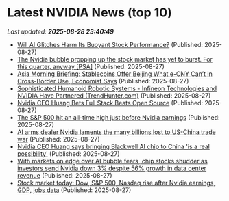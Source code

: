 # Latest NVIDIA News (top 10)
_Last updated: **2025-08-28 23:40:49**_

- [Will AI Glitches Harm Its Buoyant Stock Performance?](https://www.forbes.com/sites/lawrencelight/2025/08/27/will-ai-glitches-harm-its-buoyant-stock-performance/) (Published: 2025-08-27)
- [The Nvidia bubble propping up the stock market has yet to burst. For this quarter, anyway [PSA]](https://www.fark.com/comments/13792004/The-Nvidia-bubble-propping-up-stock-market-has-yet-to-burst-For-this-quarter-anyway) (Published: 2025-08-27)
- [Asia Morning Briefing: Stablecoins Offer Beijing What e-CNY Can’t in Cross-Border Use, Economist Says](https://www.coindesk.com/markets/2025/08/28/asia-morning-briefing-stablecoins-offer-beijing-what-e-cny-can-t-in-cross-border-use-economist-says) (Published: 2025-08-27)
- [Sophisticated Humanoid Robotic Systems - Infineon Technologies and NVIDIA Have Partnered (TrendHunter.com)](https://www.trendhunter.com/trends/humanoid-robotic-systems) (Published: 2025-08-27)
- [Nvidia CEO Huang Bets Full Stack Beats Open Source](http://www.pymnts.com/earnings/2025/nvidia-ceo-huang-bets-full-stack-beats-open-source/) (Published: 2025-08-27)
- [The S&P 500 hit an all-time high just before Nvidia earnings](https://fortune.com/2025/08/27/sp-500-all-time-high-wednesday-august-26-nvidia/) (Published: 2025-08-27)
- [AI arms dealer Nvidia laments the many billions lost to US-China trade war](https://biztoc.com/x/d17d84fa0f5e6722) (Published: 2025-08-27)
- [Nvidia CEO Huang says bringing Blackwell AI chip to China 'is a real possibility'](https://biztoc.com/x/ae10a16a26dad76c) (Published: 2025-08-27)
- [With markets on edge over AI bubble fears, chip stocks shudder as investors send Nvidia down 3% despite 56% growth in data center revenue](https://fortune.com/2025/08/27/nvidia-earnings-market-reaction-chips-stocks-ai-bubble-fears/) (Published: 2025-08-27)
- [Stock market today: Dow, S&P 500, Nasdaq rise after Nvidia earnings, GDP, jobs data](https://finance.yahoo.com/news/live/stock-market-today-dow-sp-500-nasdaq-rise-after-nvidia-earnings-gdp-jobs-data-232614541.html) (Published: 2025-08-27)
